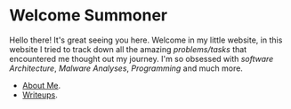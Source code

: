 # **Welcome Summoner** 

Hello there! It's great seeing you here. Welcome in my little website, in this website I tried to track down all the amazing *problems/tasks* that encountered me thought out my journey. I'm so obsessed with *software Architecture*, *Malware Analyses*, *Programming* and much more.

* [About Me](https://ir0nbyte.github.io/IronByte/About%20me/).
* [Writeups](https://ir0nbyte.github.io/IronByte/Writeups/).









